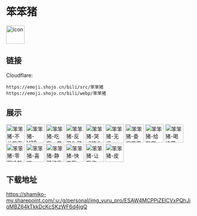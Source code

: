 # 笨笨猪
<img src="https://emoji.shojo.cn/bili/src/笨笨猪/icon.png" width="50" height="50" alt="icon">

## 链接
Cloudflare:
```
https://emoji.shojo.cn/bili/src/笨笨猪
https://emoji.shojo.cn/bili/webp/笨笨猪
```
## 展示
<img src="https://emoji.shojo.cn/bili/src/笨笨猪/笨笨猪-不关我事.png" width="50" height="50" alt="笨笨猪-不关我事">
<img src="https://emoji.shojo.cn/bili/src/笨笨猪/笨笨猪-V20.png" width="50" height="50" alt="笨笨猪-V20">
<img src="https://emoji.shojo.cn/bili/src/笨笨猪/笨笨猪-吃我一拳.png" width="50" height="50" alt="笨笨猪-吃我一拳">
<img src="https://emoji.shojo.cn/bili/src/笨笨猪/笨笨猪-反了你了.png" width="50" height="50" alt="笨笨猪-反了你了">
<img src="https://emoji.shojo.cn/bili/src/笨笨猪/笨笨猪-哭成猪头.png" width="50" height="50" alt="笨笨猪-哭成猪头">
<img src="https://emoji.shojo.cn/bili/src/笨笨猪/笨笨猪-无语.png" width="50" height="50" alt="笨笨猪-无语">
<img src="https://emoji.shojo.cn/bili/src/笨笨猪/笨笨猪-委屈巴巴.png" width="50" height="50" alt="笨笨猪-委屈巴巴">
<img src="https://emoji.shojo.cn/bili/src/笨笨猪/笨笨猪-给我爬.png" width="50" height="50" alt="笨笨猪-给我爬">
<img src="https://emoji.shojo.cn/bili/src/笨笨猪/笨笨猪-喝奶茶.png" width="50" height="50" alt="笨笨猪-喝奶茶">
<img src="https://emoji.shojo.cn/bili/src/笨笨猪/笨笨猪-零下冷酷.png" width="50" height="50" alt="笨笨猪-零下冷酷">
<img src="https://emoji.shojo.cn/bili/src/笨笨猪/笨笨猪-喜欢.png" width="50" height="50" alt="笨笨猪-喜欢">
<img src="https://emoji.shojo.cn/bili/src/笨笨猪/笨笨猪-静静的看.png" width="50" height="50" alt="笨笨猪-静静的看">
<img src="https://emoji.shojo.cn/bili/src/笨笨猪/笨笨猪-快亲我.png" width="50" height="50" alt="笨笨猪-快亲我">
<img src="https://emoji.shojo.cn/bili/src/笨笨猪/笨笨猪-让我抱一下.png" width="50" height="50" alt="笨笨猪-让我抱一下">
<img src="https://emoji.shojo.cn/bili/src/笨笨猪/笨笨猪-皮.png" width="50" height="50" alt="笨笨猪-皮">

## 下载地址

https://shamiko-my.sharepoint.com/:u:/g/personal/img_yuru_pro/ESAW4MCPPiZElCVxPQhJiqMBZ64kTkkDcKcSKzWF6d4jgQ